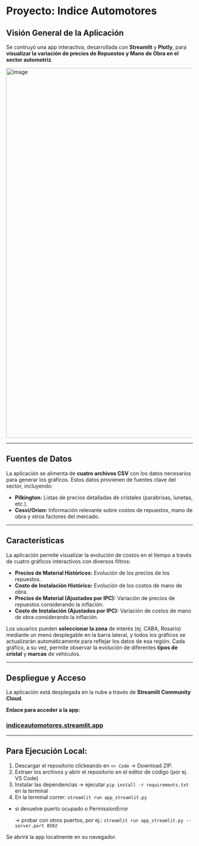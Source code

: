 # Proyecto: Indice Automotores

## Visión General de la Aplicación

Se contruyó una app interactiva, desarrollada con **Streamlit** y **Plotly**, para **visualizar la variación de precios de Repuestos y Mano de Obra en el sector automotriz**. 

<img width="1908" height="996" alt="image" src="https://github.com/user-attachments/assets/1f87c64a-bd40-475e-b9c7-b5f4a4197271" />



---

## Fuentes de Datos

La aplicación se alimenta de **cuatro archivos CSV** con los datos necesarios para generar los gráficos. Estos datos provienen de fuentes clave del sector, incluyendo:
* **Pilkington:** Listas de precios detalladas de cristales (parabrisas, lunetas, etc.).
* **Cesvi/Orion:** Información relevante sobre costos de repuestos, mano de obra y otros factores del mercado.

---

## Características

La aplicación permite visualizar la evolución de costos en el tiempo a través de cuatro gráficos interactivos con diversos filtros:
* **Precios de Material Históricos:** Evolución de los precios de los repuestos.
* **Costo de Instalación Histórico:** Evolución de los costos de mano de obra.
* **Precios de Material (Ajustados por IPC):** Variación de precios de repuestos considerando la inflación.
* **Costo de Instalación (Ajustados por IPC):** Variación de costos de mano de obra considerando la inflación.

Los usuarios pueden **seleccionar la zona** de interés (ej. CABA, Rosario) mediante un menú desplegable en la barra lateral, y todos los gráficos se actualizarán automáticamente para reflejar los datos de esa región. Cada gráfico, a su vez, permite observar la evolución de diferentes **tipos de cristal** y **marcas** de vehículos.

---

## Despliegue y Acceso

La aplicación está desplegada en la nube a través de **Streamlit Community Cloud**.

**Enlace para acceder a la app:** 

### [<ins>**indiceautomotores.streamlit.app**</ins>](https://indiceautomotores.streamlit.app/)

---

## Para Ejecución Local:
1. Descargar el repositorio clickeando en ``<> Code`` -> Download ZIP.
2. Extraer los archivos y abrir el repositorio en el editor de código (por ej. VS Code) 
3. Instalar las dependencias -> ejecutar `pip install -r requirements.txt` en la terminal
4. En la terminal correr: `streamlit run app_streamlit.py`
* si devuelve puerto ocupado o PermissionError
  
  -> probar con otros puertos, por ej.:
  `streamlit run app_streamlit.py --server.port 8502`

Se abrirá la app localmente en su navegador.
